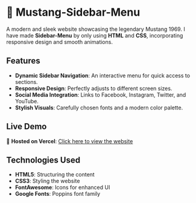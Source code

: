 # 🚗 Mustang-Sidebar-Menu
A modern and sleek website showcasing the legendary Mustang 1969. I have made **Sidebar-Menu** by only using **HTML** and **CSS**, incorporating responsive design and smooth animations.

## Features

- **Dynamic Sidebar Navigation**: An interactive menu for quick access to sections.  
- **Responsive Design**: Perfectly adjusts to different screen sizes.  
- **Social Media Integration**: Links to Facebook, Instagram, Twitter, and YouTube.  
- **Stylish Visuals**: Carefully chosen fonts and a modern color palette.

## Live Demo

🔗 **Hosted on Vercel**: [Click here to view the website](https://mustang-sidebar-menu.vercel.app/)

## Technologies Used  

- **HTML5**: Structuring the content  
- **CSS3**: Styling the website  
- **FontAwesome**: Icons for enhanced UI  
- **Google Fonts**: Poppins font family
